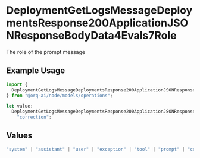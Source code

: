 # DeploymentGetLogsMessageDeploymentsResponse200ApplicationJSONResponseBodyData4Evals7Role

The role of the prompt message

## Example Usage

```typescript
import {
  DeploymentGetLogsMessageDeploymentsResponse200ApplicationJSONResponseBodyData4Evals7Role,
} from "@orq-ai/node/models/operations";

let value:
  DeploymentGetLogsMessageDeploymentsResponse200ApplicationJSONResponseBodyData4Evals7Role =
    "correction";
```

## Values

```typescript
"system" | "assistant" | "user" | "exception" | "tool" | "prompt" | "correction" | "expected_output"
```